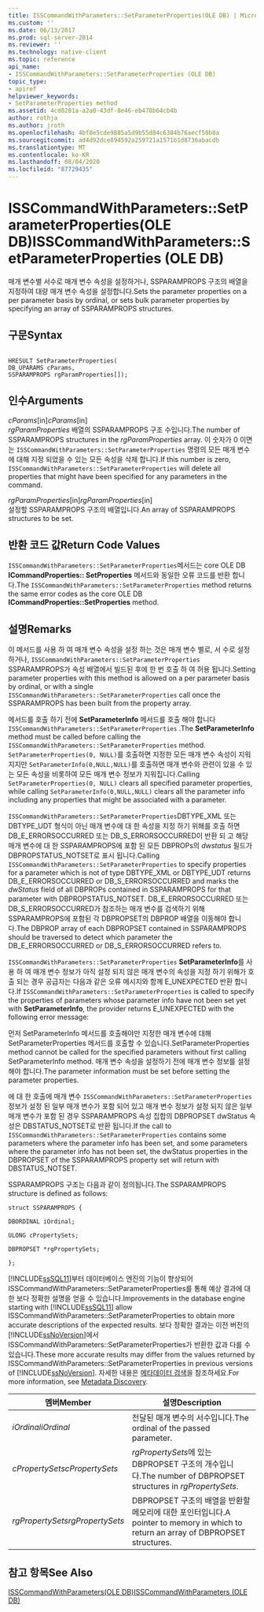 ```yaml
---
title: ISSCommandWithParameters::SetParameterProperties(OLE DB) | Microsoft Docs
ms.custom: ''
ms.date: 06/13/2017
ms.prod: sql-server-2014
ms.reviewer: ''
ms.technology: native-client
ms.topic: reference
api_name:
- ISSCommandWithParameters::SetParameterProperties (OLE DB)
topic_type:
- apiref
helpviewer_keywords:
- SetParameterProperties method
ms.assetid: 4cd0281a-a2a0-43df-8e46-eb478b64cb4b
author: rothja
ms.author: jroth
ms.openlocfilehash: 4bf8e5cde9885a5d9b55d84c6384b76aecf50b8a
ms.sourcegitcommit: ad4d92dce894592a259721a1571b1d8736abacdb
ms.translationtype: MT
ms.contentlocale: ko-KR
ms.lasthandoff: 08/04/2020
ms.locfileid: "87729435"
---
```

# <a name="isscommandwithparameterssetparameterproperties-ole-db"></a><span data-ttu-id="bae83-102">ISSCommandWithParameters::SetParameterProperties(OLE DB)</span><span class="sxs-lookup"><span data-stu-id="bae83-102">ISSCommandWithParameters::SetParameterProperties (OLE DB)</span></span>
  <span data-ttu-id="bae83-103">매개 변수별 서수로 매개 변수 속성을 설정하거나, SSPARAMPROPS 구조의 배열을 지정하여 대량 매개 변수 속성을 설정합니다.</span><span class="sxs-lookup"><span data-stu-id="bae83-103">Sets the parameter properties on a per parameter basis by ordinal, or sets bulk parameter properties by specifying an array of SSPARAMPROPS structures.</span></span>  
  
## <a name="syntax"></a><span data-ttu-id="bae83-104">구문</span><span class="sxs-lookup"><span data-stu-id="bae83-104">Syntax</span></span>  
  
```  
  
HRESULT SetParameterProperties(  
DB_UPARAMS cParams,   
SSPARAMPROPS rgParamProperties[]);  
```  
  
## <a name="arguments"></a><span data-ttu-id="bae83-105">인수</span><span class="sxs-lookup"><span data-stu-id="bae83-105">Arguments</span></span>  
 <span data-ttu-id="bae83-106">*cParams*[in]</span><span class="sxs-lookup"><span data-stu-id="bae83-106">*cParams*[in]</span></span>  
 <span data-ttu-id="bae83-107">*rgParamProperties* 배열의 SSPARAMPROPS 구조 수입니다.</span><span class="sxs-lookup"><span data-stu-id="bae83-107">The number of SSPARAMPROPS structures in the *rgParamProperties* array.</span></span> <span data-ttu-id="bae83-108">이 숫자가 0 이면는 `ISSCommandWithParameters::SetParameterProperties` 명령의 모든 매개 변수에 대해 지정 되었을 수 있는 모든 속성을 삭제 합니다.</span><span class="sxs-lookup"><span data-stu-id="bae83-108">If this number is zero, `ISSCommandWithParameters::SetParameterProperties` will delete all properties that might have been specified for any parameters in the command.</span></span>  
  
 <span data-ttu-id="bae83-109">*rgParamProperties*[in]</span><span class="sxs-lookup"><span data-stu-id="bae83-109">*rgParamProperties*[in]</span></span>  
 <span data-ttu-id="bae83-110">설정할 SSPARAMPROPS 구조의 배열입니다.</span><span class="sxs-lookup"><span data-stu-id="bae83-110">An array of SSPARAMPROPS structures to be set.</span></span>  
  
## <a name="return-code-values"></a><span data-ttu-id="bae83-111">반환 코드 값</span><span class="sxs-lookup"><span data-stu-id="bae83-111">Return Code Values</span></span>  
 <span data-ttu-id="bae83-112">`ISSCommandWithParameters::SetParameterProperties`메서드는 core OLE DB **ICommandProperties:: SetProperties** 메서드와 동일한 오류 코드를 반환 합니다.</span><span class="sxs-lookup"><span data-stu-id="bae83-112">The `ISSCommandWithParameters::SetParameterProperties` method returns the same error codes as the core OLE DB **ICommandProperties::SetProperties** method.</span></span>  
  
## <a name="remarks"></a><span data-ttu-id="bae83-113">설명</span><span class="sxs-lookup"><span data-stu-id="bae83-113">Remarks</span></span>  
 <span data-ttu-id="bae83-114">이 메서드를 사용 하 여 매개 변수 속성을 설정 하는 것은 매개 변수 별로, 서 수로 설정 하거나, `ISSCommandWithParameters::SetParameterProperties` SSPARAMPROPS가 속성 배열에서 빌드된 후에 한 번 호출 하 여 허용 됩니다.</span><span class="sxs-lookup"><span data-stu-id="bae83-114">Setting parameter properties with this method is allowed on a per parameter basis by ordinal, or with a single `ISSCommandWithParameters::SetParameterProperties` call once the SSPARAMPROPS has been built from the property array.</span></span>  
  
 <span data-ttu-id="bae83-115">메서드를 호출 하기 전에 **SetParameterInfo** 메서드를 호출 해야 합니다 `ISSCommandWithParameters::SetParameterProperties` .</span><span class="sxs-lookup"><span data-stu-id="bae83-115">The **SetParameterInfo** method must be called before calling the `ISSCommandWithParameters::SetParameterProperties` method.</span></span> <span data-ttu-id="bae83-116">`SetParameterProperties(0, NULL)`를 호출하면 지정한 모든 매개 변수 속성이 지워지지만 `SetParameterInfo(0,NULL,NULL)`를 호출하면 매개 변수와 관련이 있을 수 있는 모든 속성을 비롯하여 모든 매개 변수 정보가 지워집니다.</span><span class="sxs-lookup"><span data-stu-id="bae83-116">Calling `SetParameterProperties(0, NULL)` clears all specified parameter properties, while calling `SetParameterInfo(0,NULL,NULL)` clears all the parameter info including any properties that might be associated with a parameter.</span></span>  
  
 <span data-ttu-id="bae83-117">`ISSCommandWithParameters::SetParameterProperties`DBTYPE_XML 또는 DBTYPE_UDT 형식이 아닌 매개 변수에 대 한 속성을 지정 하기 위해를 호출 하면 DB_E_ERRORSOCCURRED 또는 DB_S_ERRORSOCCURRED이 반환 되 고 해당 매개 변수에 대 한 SSPARAMPROPS에 포함 된 모든 DBPROPs의 *dwstatus* 필드가 DBPROPSTATUS_NOTSET로 표시 됩니다.</span><span class="sxs-lookup"><span data-stu-id="bae83-117">Calling `ISSCommandWithParameters::SetParameterProperties` to specify properties for a parameter which is not of type DBTYPE_XML or DBTYPE_UDT returns DB_E_ERRORSOCCURRED or DB_S_ERRORSOCCURRED and marks the *dwStatus* field of all DBPROPs contained in SSPARAMPROPS for that parameter with DBPROPSTATUS_NOTSET.</span></span> <span data-ttu-id="bae83-118">DB_E_ERRORSOCCURRED 또는 DB_S_ERRORSOCCURRED가 참조하는 매개 변수를 검색하기 위해 SSPARAMPROPS에 포함된 각 DBPROPSET의 DBPROP 배열을 이동해야 합니다.</span><span class="sxs-lookup"><span data-stu-id="bae83-118">The DBPROP array of each DBPROPSET contained in SSPARAMPROPS should be traversed to detect which parameter the DB_E_ERRORSOCCURRED or DB_S_ERRORSOCCURRED refers to.</span></span>  
  
 <span data-ttu-id="bae83-119">`ISSCommandWithParameters::SetParameterProperties` **SetParameterInfo**를 사용 하 여 매개 변수 정보가 아직 설정 되지 않은 매개 변수의 속성을 지정 하기 위해가 호출 되는 경우 공급자는 다음과 같은 오류 메시지와 함께 E_UNEXPECTED 반환 합니다.</span><span class="sxs-lookup"><span data-stu-id="bae83-119">If `ISSCommandWithParameters::SetParameterProperties` is called to specify the properties of parameters whose parameter info have not been set yet with **SetParameterInfo**, the provider returns E_UNEXPECTED with the following error message:</span></span>  
  
 <span data-ttu-id="bae83-120">먼저 SetParameterInfo 메서드를 호출해야만 지정한 매개 변수에 대해 SetParameterProperties 메서드를 호출할 수 있습니다.</span><span class="sxs-lookup"><span data-stu-id="bae83-120">SetParameterProperties method cannot be called for the specified parameters without first calling SetParameterInfo method.</span></span> <span data-ttu-id="bae83-121">매개 변수 속성을 설정하기 전에 매개 변수 정보를 설정해야 합니다.</span><span class="sxs-lookup"><span data-stu-id="bae83-121">The parameter information must be set before setting the parameter properties.</span></span>  
  
 <span data-ttu-id="bae83-122">에 대 한 호출에 매개 변수 `ISSCommandWithParameters::SetParameterProperties` 정보가 설정 된 일부 매개 변수가 포함 되어 있고 매개 변수 정보가 설정 되지 않은 일부 매개 변수가 포함 된 경우 SSPARAMPROPS 속성 집합의 DBPROPSET dwStatus 속성은 DBSTATUS_NOTSET로 반환 됩니다.</span><span class="sxs-lookup"><span data-stu-id="bae83-122">If the call to `ISSCommandWithParameters::SetParameterProperties` contains some parameters where the parameter info has been set, and some parameters where the parameter info has not been set, the dwStatus properties in the DBPROPSET of the SSPARAMPROPS property set will return with DBSTATUS_NOTSET.</span></span>  
  
 <span data-ttu-id="bae83-123">SSPARAMPROPS 구조는 다음과 같이 정의됩니다.</span><span class="sxs-lookup"><span data-stu-id="bae83-123">The SSPARAMPROPS structure is defined as follows:</span></span>  
  
 `struct SSPARAMPROPS {`  
  
 `DBORDINAL iOrdinal;`  
  
 `ULONG cPropertySets;`  
  
 `DBPROPSET *rgPropertySets;`  
  
 `};`  
  
 <span data-ttu-id="bae83-124">[!INCLUDE[ssSQL11](../../includes/sssql11-md.md)]부터 데이터베이스 엔진의 기능이 향상되어 ISSCommandWithParameters::SetParameterProperties를 통해 예상 결과에 대한 보다 정확한 설명을 얻을 수 있습니다.</span><span class="sxs-lookup"><span data-stu-id="bae83-124">Improvements in the database engine starting with [!INCLUDE[ssSQL11](../../includes/sssql11-md.md)] allow ISSCommandWithParameters::SetParameterProperties to obtain more accurate descriptions of the expected results.</span></span> <span data-ttu-id="bae83-125">보다 정확한 결과는 이전 버전의 [!INCLUDE[ssNoVersion](../../includes/ssnoversion-md.md)]에서 ISSCommandWithParameters::SetParameterProperties가 반환한 값과 다를 수 있습니다.</span><span class="sxs-lookup"><span data-stu-id="bae83-125">These more accurate results may differ from the values returned by ISSCommandWithParameters::SetParameterProperties in previous versions of [!INCLUDE[ssNoVersion](../../includes/ssnoversion-md.md)].</span></span> <span data-ttu-id="bae83-126">자세한 내용은 [메타데이터 검색](../native-client/features/metadata-discovery.md)을 참조하세요.</span><span class="sxs-lookup"><span data-stu-id="bae83-126">For more information, see [Metadata Discovery](../native-client/features/metadata-discovery.md).</span></span>  
  
|<span data-ttu-id="bae83-127">멤버</span><span class="sxs-lookup"><span data-stu-id="bae83-127">Member</span></span>|<span data-ttu-id="bae83-128">설명</span><span class="sxs-lookup"><span data-stu-id="bae83-128">Description</span></span>|  
|------------|-----------------|  
|<span data-ttu-id="bae83-129">*iOrdinal*</span><span class="sxs-lookup"><span data-stu-id="bae83-129">*iOrdinal*</span></span>|<span data-ttu-id="bae83-130">전달된 매개 변수의 서수입니다.</span><span class="sxs-lookup"><span data-stu-id="bae83-130">The ordinal of the passed parameter.</span></span>|  
|<span data-ttu-id="bae83-131">*cPropertySets*</span><span class="sxs-lookup"><span data-stu-id="bae83-131">*cPropertySets*</span></span>|<span data-ttu-id="bae83-132">*rgPropertySets*에 있는 DBPROPSET 구조의 개수입니다.</span><span class="sxs-lookup"><span data-stu-id="bae83-132">The number of DBPROPSET structures in *rgPropertySets*.</span></span>|  
|<span data-ttu-id="bae83-133">*rgPropertySets*</span><span class="sxs-lookup"><span data-stu-id="bae83-133">*rgPropertySets*</span></span>|<span data-ttu-id="bae83-134">DBPROPSET 구조의 배열을 반환할 메모리에 대한 포인터입니다.</span><span class="sxs-lookup"><span data-stu-id="bae83-134">A pointer to memory in which to return an array of DBPROPSET structures.</span></span>|  
  
## <a name="see-also"></a><span data-ttu-id="bae83-135">참고 항목</span><span class="sxs-lookup"><span data-stu-id="bae83-135">See Also</span></span>  
 [<span data-ttu-id="bae83-136">ISSCommandWithParameters&#40;OLE DB&#41;</span><span class="sxs-lookup"><span data-stu-id="bae83-136">ISSCommandWithParameters &#40;OLE DB&#41;</span></span>](isscommandwithparameters-ole-db.md)  
  
  
